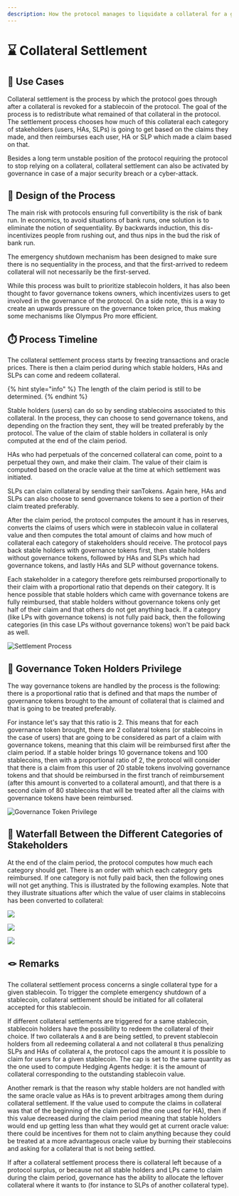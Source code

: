 ```yaml
---
description: How the protocol manages to liquidate a collateral for a given stablecoin
---
```


# ⌛ Collateral Settlement

## 💊 Use Cases

Collateral settlement is the process by which the protocol goes through after a collateral is revoked for a stablecoin of the protocol. The goal of the process is to redistribute what remained of that collateral in the protocol. The settlement process chooses how much of this collateral each category of stakeholders \(users, HAs, SLPs\) is going to get based on the claims they made, and then reimburses each user, HA or SLP which made a claim based on that.

Besides a long term unstable position of the protocol requiring the protocol to stop relying on a collateral, collateral settlement can also be activated by governance in case of a major security breach or a cyber-attack.

## 🎨 Design of the Process

The main risk with protocols ensuring full convertibility is the risk of bank run. In economics, to avoid situations of bank runs, one solution is to eliminate the notion of sequentiality. By backwards induction, this dis-incentivizes people from rushing out, and thus nips in the bud the risk of bank run.

The emergency shutdown mechanism has been designed to make sure there is no sequentiality in the process, and that the first-arrived to redeem collateral will not necessarily be the first-served.

While this process was built to prioritize stablecoin holders, it has also been thought to favor governance tokens owners, which incentivizes users to get involved in the governance of the protocol. On a side note, this is a way to create an upwards pressure on the governance token price, thus making some mechanisms like Olympus Pro more efficient.

## ⏱️ Process Timeline

The collateral settlement process starts by freezing transactions and oracle prices. There is then a claim period during which stable holders, HAs and SLPs can come and redeem collateral.

{% hint style="info" %}
The length of the claim period is still to be determined.
{% endhint %}

Stable holders (users) can do so by sending stablecoins associated to this collateral. In the process, they can choose to send governance tokens, and depending on the fraction they sent, they will be treated preferably by the protocol. The value of the claim of stable holders in collateral is only computed at the end of the claim period.

HAs who had perpetuals of the concerned collateral can come, point to a perpetual they own, and make their claim. The value of their claim is computed based on the oracle value at the time at which settlement was initiated.

SLPs can claim collateral by sending their sanTokens. Again here, HAs and SLPs can also choose to send governance tokens to see a portion of their claim treated preferably.

After the claim period, the protocol computes the amount it has in reserves, converts the claims of users which were in stablecoin value in collateral value and then computes the total amount of claims and how much of collateral each category of stakeholders should receive. The protocol pays back stable holders with governance tokens first, then stable holders without governance tokens, followed by HAs and SLPs which had governance tokens, and lastly HAs and SLP without governance tokens.

Each stakeholder in a category therefore gets reimbursed proportionally to their claim with a proportional ratio that depends on their category. It is hence possible that stable holders which came with governance tokens are fully reimbursed, that stable holders without governance tokens only get half of their claim and that others do not get anything back. If a category \(like LPs with governance tokens\) is not fully paid back, then the following categories \(in this case LPs without governance tokens\) won't be paid back as well.

![Settlement Process](../../.gitbook/assets/settlementprocess2.jpg)

## 🏰 Governance Token Holders Privilege

The way governance tokens are handled by the process is the following: there is a proportional ratio that is defined and that maps the number of governance tokens brought to the amount of collateral that is claimed and that is going to be treated preferably.

For instance let's say that this ratio is 2. This means that for each governance token brought, there are 2 collateral tokens \(or stablecoins in the case of users\) that are going to be considered as part of a claim with governance tokens, meaning that this claim will be reimbursed first after the claim period. If a stable holder brings 10 governance tokens and 100 stablecoins, then with a proportional ratio of 2, the protocol will consider that there is a claim from this user of 20 stable tokens involving governance tokens and that should be reimbursed in the first tranch of reimbursement \(after this amount is converted to a collateral amount\), and that there is a second claim of 80 stablecoins that will be treated after all the claims with governance tokens have been reimbursed.

![Governance Token Privilege](../../.gitbook/assets/settlementmultiplier.jpg)

## 🌊 Waterfall Between the Different Categories of Stakeholders

At the end of the claim period, the protocol computes how much each category should get. There is an order with which each category gets reimbursed. If one category is not fully paid back, then the following ones will not get anything. This is illustrated by the following examples. Note that they illustrate situations after which the value of user claims in stablecoins has been converted to collateral:

![](../../.gitbook/assets/settlementscenario1.jpg)

![](../../.gitbook/assets/settlementscenario2.jpg)

![](../../.gitbook/assets/settlementscenario3.jpg)

## 🪢 Remarks

The collateral settlement process concerns a single collateral type for a given stablecoin. To trigger the complete emergency shutdown of a stablecoin, collateral settlement should be initiated for all collateral accepted for this stablecoin.

If different collateral settlements are triggered for a same stablecoin, stablecoin holders have the possibility to redeem the collateral of their choice. If two collaterals `A` and `B` are being settled, to prevent stablecoin holders from all redeeming collateral `A` and not collateral `B` thus penalizing SLPs and HAs of collateral `A`, the protocol caps the amount it is possible to claim for users for a given stablecoin. The cap is set to the same quantity as the one used to compute Hedging Agents hedge: it is the amount of collateral corresponding to the outstanding stablecoin value.

Another remark is that the reason why stable holders are not handled with the same oracle value as HAs is to prevent arbitrages among them during collateral settlement. If the value used to compute the claims in collateral was that of the beginning of the claim period \(the one used for HA\), then if this value decreased during the claim period meaning that stable holders would end up getting less than what they would get at current oracle value: there could be incentives for them not to claim anything because they could be treated at a more advantageous oracle value by burning their stablecoins and asking for a collateral that is not being settled.

If after a collateral settlement process there is collateral left because of a protocol surplus, or because not all stable holders and LPs came to claim during the claim period, governance has the ability to allocate the leftover collateral where it wants to \(for instance to SLPs of another collateral type\).

